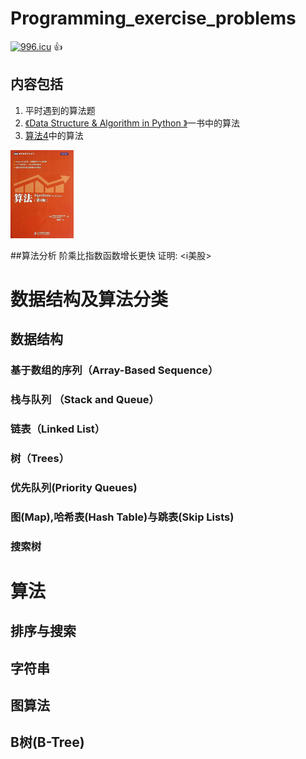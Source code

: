 # Programming_exercise_problems
[![996.icu](https://img.shields.io/badge/link-996.icu-red.svg)](https://996.icu)  :+1:
## 内容包括
1. 平时遇到的算法题
2. [《Data Structure & Algorithm in Python 》](https://book.douban.com/subject/10607365/)一书中的算法
3. [算法4](https://book.douban.com/subject/19952400/)中的算法

<img src="https://github.com/shawshanks/Programming_exercise_problems/blob/master/Picture/%E7%AE%97%E6%B3%954.jpg "  width="20%"  >

##算法分析
阶乘比指数函数增长更快
证明:
<i美股>

# 数据结构及算法分类
## 数据结构
### 基于数组的序列（Array-Based Sequence）
### 栈与队列 （Stack and Queue）
### 链表（Linked List）
### 树（Trees）
### 优先队列(Priority Queues)
### 图(Map),哈希表(Hash Table)与跳表(Skip Lists)
### 搜索树

# 算法
## 排序与搜索
## 字符串
## 图算法
## B树(B-Tree)
